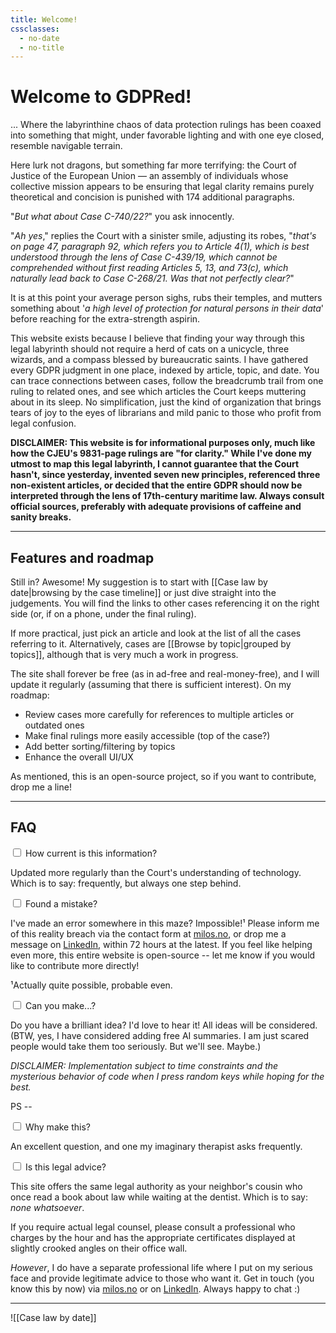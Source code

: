 ```yaml
---
title: Welcome!
cssclasses:
  - no-date
  - no-title
---
```




# Welcome to **GDPRed**!

... Where the labyrinthine chaos of data protection rulings has been coaxed into something that might, under favorable lighting and with one eye closed, resemble navigable terrain. 

Here lurk not dragons, but something far more terrifying: the Court of Justice of the European Union — an assembly of individuals whose collective mission appears to be ensuring that legal clarity remains purely theoretical and concision is punished with 174 additional paragraphs.

"_But what about Case C-740/22?_" you ask innocently.

"_Ah yes_," replies the Court with a sinister smile, adjusting its robes, "_that's on page 47, paragraph 92, which refers you to Article 4(1), which is best understood through the lens of Case C-439/19, which cannot be comprehended without first reading Articles 5, 13, and 73(c), which naturally lead back to Case C-268/21. Was that not perfectly clear?_"

It is at this point your average person sighs, rubs their temples, and mutters something about '*a high level of protection for natural persons in their data*' before reaching for the extra-strength aspirin.

This website exists because I believe that finding your way through this legal labyrinth should not require a herd of cats on a unicycle, three wizards, and a compass blessed by bureaucratic saints. 
I have gathered every GDPR judgment in one place, indexed by article, topic, and date. You can trace connections between cases, follow the breadcrumb trail from one ruling to related ones, and see which articles the Court keeps muttering about in its sleep. No simplification, just the kind of organization that brings tears of joy to the eyes of librarians and mild panic to those who profit from legal confusion.

**DISCLAIMER: This website is for informational purposes only, much like how the CJEU's 9831-page rulings are "for clarity." While I've done my utmost to map this legal labyrinth, I cannot guarantee that the Court hasn't, since yesterday, invented seven new principles, referenced three non-existent articles, or decided that the entire GDPR should now be interpreted through the lens of 17th-century maritime law. Always consult official sources, preferably with adequate provisions of caffeine and sanity breaks.**

---
## Features and roadmap

Still in? Awesome! My suggestion is to start with [[Case law by date|browsing by the case timeline]] or just dive straight into the judgements. You will find the links to other cases referencing it on the right side (or, if on a phone, under the final ruling).

If more practical, just pick an article and look at the list of all the cases referring to it. Alternatively, cases are [[Browse by topic|grouped by topics]], although that is very much a work in progress.

The site shall forever be free (as in ad-free and real-money-free), and I will update it regularly (assuming that there is sufficient interest). On my roadmap:

- Review cases more carefully for references to multiple articles or outdated ones
- Make final rulings more easily accessible (top of the case?)
- Add better sorting/filtering by topics
- Enhance the overall UI/UX

As mentioned, this is an open-source project, so if you want to contribute, drop me a line!

---

## FAQ

<div class="faq-container">
  <div class="faq-item">
    <input type="checkbox" id="faq-1" class="faq-toggle">
    <label for="faq-1" class="faq-question">How current is this information?</label>
    <div class="faq-answer">
      <p>Updated more regularly than the Court's understanding of technology. Which is to say: frequently, but always one step behind.</p>
    </div>
  </div>
  
  <div class="faq-item">
    <input type="checkbox" id="faq-2" class="faq-toggle">
    <label for="faq-2" class="faq-question">Found a mistake?</label>
    <div class="faq-answer">
      <p>I've made an error somewhere in this maze? Impossible!¹ Please inform me of this reality breach via the contact form at <a href="https://milos.no/#contact">milos.no</a>, or drop me a message on <a href="https://www.linkedin.com/in/milosnovovic/">LinkedIn</a>, within 72 hours at the latest. If you feel like helping even more, this entire website is open-source -- let me know if you would like to contribute more directly!</p>
      <p>¹Actually quite possible, probable even.</p>
    </div>
  </div>
  
  <div class="faq-item">
    <input type="checkbox" id="faq-3" class="faq-toggle">
    <label for="faq-3" class="faq-question">Can you make...?</label>
    <div class="faq-answer">
      <p>Do you have a brilliant idea? I'd love to hear it! All ideas will be considered. (BTW, yes, I have considered adding free AI summaries. I am just scared people would take them too seriously. But we'll see. Maybe.)</p>
      <p><em>DISCLAIMER: Implementation subject to time constraints and the mysterious behavior of code when I press random keys while hoping for the best.</em></p>
      <p>PS -- </p>
    </div>
  </div>
  
  <div class="faq-item">
    <input type="checkbox" id="faq-4" class="faq-toggle">
    <label for="faq-4" class="faq-question">Why make this?</label>
    <div class="faq-answer">
      <p>An excellent question, and one my imaginary therapist asks frequently.</p>
    </div>
  </div>
  
  <div class="faq-item">
    <input type="checkbox" id="faq-5" class="faq-toggle">
    <label for="faq-5" class="faq-question">Is this legal advice?</label>
    <div class="faq-answer">
      <p>This site offers the same legal authority as your neighbor's cousin who once read a book about law while waiting at the dentist. Which is to say: <em>none whatsoever</em>.</p>
      <p>If you require actual legal counsel, please consult a professional who charges by the hour and has the appropriate certificates displayed at slightly crooked angles on their office wall.</p>
      <p><em>However</em>, I do have a separate professional life where I put on my serious face and provide legitimate advice to those who want it. Get in touch (you know this by now) via <a href="https://milos.no/#contact">milos.no</a> or on  <a href="https://www.linkedin.com/in/milosnovovic/">LinkedIn</a>. Always happy to chat :)</p>
    </div>
  </div>
</div>

<script>
  // Initialize FAQ items as collapsed
  document.addEventListener('DOMContentLoaded', function() {
    // All FAQ toggles start unchecked (collapsed)
    const faqToggles = document.querySelectorAll('.faq-toggle');
    faqToggles.forEach(toggle => {
      toggle.checked = false;
    });
  });
</script>


---


![[Case law by date]]